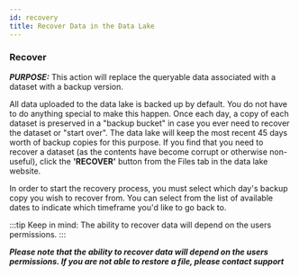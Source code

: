 ```yaml
---
id: recovery
title: Recover Data in the Data Lake 
---
```


### Recover


***PURPOSE:***  This action will replace the queryable data associated with a dataset with a backup version.

All data uploaded to the data lake is backed up by default. You do not have to do anything special to make this happen. Once each day, a copy of each dataset is preserved in a "backup bucket" in case you ever need to recover the dataset or "start over". 
The data lake will keep the most recent 45 days worth of backup copies for this purpose. If you find that you need to recover a dataset (as the contents have become corrupt or otherwise non-useful), click the **'RECOVER'** button from the Files tab in the data lake website.


In order to start the recovery process, you must select which day's backup copy you wish to
recover from. You can select from the list of available dates to indicate which timeframe
you'd like to go back to.




:::tip Keep in mind:
The ability to recover data will depend on the users permissions.
:::

***Please note that the ability to recover data will depend on the users permissions. If you are not able to restore a file, please contact support***